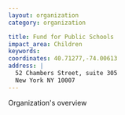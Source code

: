 ```yaml
---
layout: organization
category: organization

title: Fund for Public Schools
impact_area: Children
keywords: 
coordinates: 40.71277,-74.00613
address: |
  52 Chambers Street, suite 305
  New York NY 10007
---
```

Organization's overview

